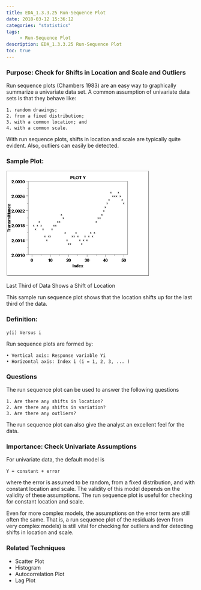 ```yaml
---
title: EDA_1.3.3.25 Run-Sequence Plot
date: 2018-03-12 15:36:12
categories: "statistics"
tags:
     - Run-Sequence Plot
description: EDA_1.3.3.25 Run-Sequence Plot
toc: true
---
```

### Purpose: Check for Shifts in Location and Scale and Outliers
Run sequence plots (Chambers 1983) are an easy way to graphically summarize a univariate data set. A common assumption of univariate data sets is that they behave like:

	1. random drawings;
	2. from a fixed distribution;
	3. with a common location; and
	4. with a common scale.

With run sequence plots, shifts in location and scale are typically quite evident. Also, outliers can easily be detected.

### Sample Plot:
![](assets/EDA/runseq.gif)

Last Third of Data Shows a Shift of Location

This sample run sequence plot shows that the location shifts up for the last third of the data.
### Definition:

    y(i) Versus i

Run sequence plots are formed by:

	• Vertical axis: Response variable Yi
	• Horizontal axis: Index i (i = 1, 2, 3, ... )

### Questions
The run sequence plot can be used to answer the following questions

	1. Are there any shifts in location?
	2. Are there any shifts in variation?
	3. Are there any outliers?

The run sequence plot can also give the analyst an excellent feel for the data.

### Importance: Check Univariate Assumptions
For univariate data, the default model is

	Y = constant + error

where the error is assumed to be random, from a fixed distribution, and with constant location and scale. The validity of this model depends on the validity of these assumptions. The run sequence plot is useful for checking for constant location and scale.

Even for more complex models, the assumptions on the error term are still often the same. That is, a run sequence plot of the residuals (even from very complex models) is still vital for checking for outliers and for detecting shifts in location and scale.

### Related Techniques
* Scatter Plot
* Histogram
* Autocorrelation Plot
* Lag Plot

